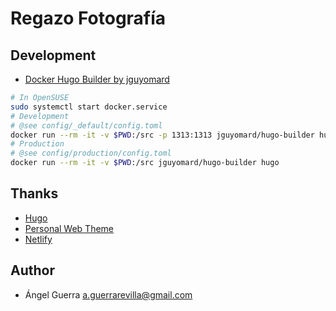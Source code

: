 # Regazo Fotografía

## Development

- [Docker Hugo Builder by jguyomard](https://hub.docker.com/r/jguyomard/hugo-builder/)

```bash
# In OpenSUSE
sudo systemctl start docker.service
# Development
# @see config/_default/config.toml
docker run --rm -it -v $PWD:/src -p 1313:1313 jguyomard/hugo-builder hugo server -w --bind=0.0.0.0
# Production
# @see config/production/config.toml
docker run --rm -it -v $PWD:/src jguyomard/hugo-builder hugo
```

## Thanks

- [Hugo](https://gohugo.io/)
- [Personal Web Theme](https://themes.gohugo.io/personal-web/)
- [Netlify](https://www.netlify.com/)

## Author

- Ángel Guerra <a.guerrarevilla@gmail.com>